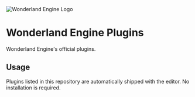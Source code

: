 <picture>
  <source media="(prefers-color-scheme: dark)" srcset="https://github.com/WonderlandEngine/api/blob/master/img/wle-logo-horizontal-reversed-dark.png?raw=true">
  <source media="(prefers-color-scheme: light)" srcset="https://github.com/WonderlandEngine/api/blob/master/img/wle-logo-horizontal-reversed-light.png?raw=true">
  <source srcset="https://github.com/WonderlandEngine/api/blob/master/img/wle-logo-horizontal-reversed-light.png?raw=true">
  <img alt="Wonderland Engine Logo" src="https://github.com/WonderlandEngine/api/blob/master/img/wle-logo-horizontal-reversed-light.png?raw=true">
</picture>

# Wonderland Engine Plugins

Wonderland Engine's official plugins.

## Usage

Plugins listed in this repository are automatically shipped with the editor. No installation is required.
